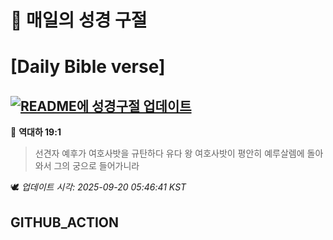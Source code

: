 # 🙏 매일의 성경 구절
# [Daily Bible verse]
## [![README에 성경구절 업데이트](https://github.com/DONGSUKA/first_test/actions/workflows/update-readme-bible.yml/badge.svg)](https://github.com/DONGSUKA/first_test/actions/workflows/update-readme-bible.yml)
<!-- START_BIBLE_VERSE -->
📖 **역대하 19:1**
> 선견자 예후가 여호사밧을 규탄하다 유다 왕 여호사밧이 평안히 예루살렘에 돌아와서 그의 궁으로 들어가니라

🕊️ _업데이트 시각: 2025-09-20 05:46:41 KST_
  <!-- END_BIBLE_VERSE -->
## GITHUB_ACTION
